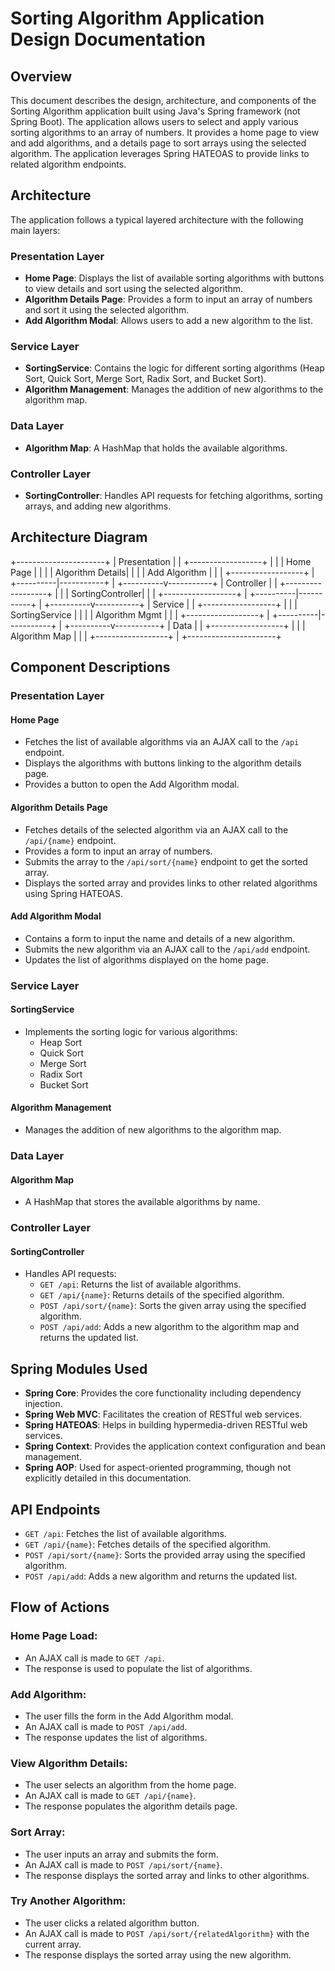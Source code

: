 # Sorting Algorithm Application Design Documentation

## Overview

This document describes the design, architecture, and components of the Sorting Algorithm application built using Java's Spring framework (not Spring Boot). The application allows users to select and apply various sorting algorithms to an array of numbers. It provides a home page to view and add algorithms, and a details page to sort arrays using the selected algorithm. The application leverages Spring HATEOAS to provide links to related algorithm endpoints.

## Architecture

The application follows a typical layered architecture with the following main layers:

### Presentation Layer

- **Home Page**: Displays the list of available sorting algorithms with buttons to view details and sort using the selected algorithm.
- **Algorithm Details Page**: Provides a form to input an array of numbers and sort it using the selected algorithm.
- **Add Algorithm Modal**: Allows users to add a new algorithm to the list.

### Service Layer

- **SortingService**: Contains the logic for different sorting algorithms (Heap Sort, Quick Sort, Merge Sort, Radix Sort, and Bucket Sort).
- **Algorithm Management**: Manages the addition of new algorithms to the algorithm map.

### Data Layer

- **Algorithm Map**: A HashMap that holds the available algorithms.

### Controller Layer

- **SortingController**: Handles API requests for fetching algorithms, sorting arrays, and adding new algorithms.

## Architecture Diagram

+----------------------+
|      Presentation    |
| +------------------+ |
| | Home Page        | |
| | Algorithm Details| |
| | Add Algorithm    | |
| +------------------+ |
+----------|-----------+
|
+----------v-----------+
|      Controller      |
| +------------------+ |
| | SortingController| |
| +------------------+ |
+----------|-----------+
|
+----------v-----------+
|       Service        |
| +------------------+ |
| | SortingService   | |
| | Algorithm Mgmt   | |
| +------------------+ |
+----------|-----------+
|
+----------v-----------+
|        Data          |
| +------------------+ |
| | Algorithm Map    | |
| +------------------+ |
+----------------------+

## Component Descriptions

### Presentation Layer

#### Home Page

- Fetches the list of available algorithms via an AJAX call to the `/api` endpoint.
- Displays the algorithms with buttons linking to the algorithm details page.
- Provides a button to open the Add Algorithm modal.

#### Algorithm Details Page

- Fetches details of the selected algorithm via an AJAX call to the `/api/{name}` endpoint.
- Provides a form to input an array of numbers.
- Submits the array to the `/api/sort/{name}` endpoint to get the sorted array.
- Displays the sorted array and provides links to other related algorithms using Spring HATEOAS.

#### Add Algorithm Modal

- Contains a form to input the name and details of a new algorithm.
- Submits the new algorithm via an AJAX call to the `/api/add` endpoint.
- Updates the list of algorithms displayed on the home page.

### Service Layer

#### SortingService

- Implements the sorting logic for various algorithms:
    - Heap Sort
    - Quick Sort
    - Merge Sort
    - Radix Sort
    - Bucket Sort

#### Algorithm Management

- Manages the addition of new algorithms to the algorithm map.

### Data Layer

#### Algorithm Map

- A HashMap that stores the available algorithms by name.

### Controller Layer

#### SortingController

- Handles API requests:
    - `GET /api`: Returns the list of available algorithms.
    - `GET /api/{name}`: Returns details of the specified algorithm.
    - `POST /api/sort/{name}`: Sorts the given array using the specified algorithm.
    - `POST /api/add`: Adds a new algorithm to the algorithm map and returns the updated list.

## Spring Modules Used

- **Spring Core**: Provides the core functionality including dependency injection.
- **Spring Web MVC**: Facilitates the creation of RESTful web services.
- **Spring HATEOAS**: Helps in building hypermedia-driven RESTful web services.
- **Spring Context**: Provides the application context configuration and bean management.
- **Spring AOP**: Used for aspect-oriented programming, though not explicitly detailed in this documentation.

## API Endpoints

- `GET /api`: Fetches the list of available algorithms.
- `GET /api/{name}`: Fetches details of the specified algorithm.
- `POST /api/sort/{name}`: Sorts the provided array using the specified algorithm.
- `POST /api/add`: Adds a new algorithm and returns the updated list.

## Flow of Actions

### Home Page Load:

- An AJAX call is made to `GET /api`.
- The response is used to populate the list of algorithms.

### Add Algorithm:

- The user fills the form in the Add Algorithm modal.
- An AJAX call is made to `POST /api/add`.
- The response updates the list of algorithms.

### View Algorithm Details:

- The user selects an algorithm from the home page.
- An AJAX call is made to `GET /api/{name}`.
- The response populates the algorithm details page.

### Sort Array:

- The user inputs an array and submits the form.
- An AJAX call is made to `POST /api/sort/{name}`.
- The response displays the sorted array and links to other algorithms.

### Try Another Algorithm:

- The user clicks a related algorithm button.
- An AJAX call is made to `POST /api/sort/{relatedAlgorithm}` with the current array.
- The response displays the sorted array using the new algorithm.
